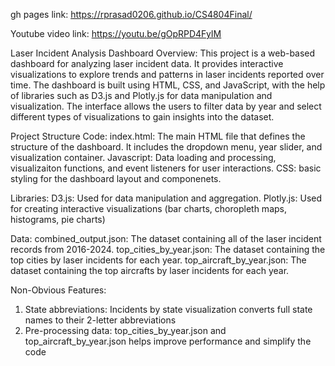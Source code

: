gh pages link: https://rprasad0206.github.io/CS4804Final/

Youtube video link: https://youtu.be/gOpRPD4FyIM 

Laser Incident Analysis Dashboard
Overview:
This project is a web-based dashboard for analyzing laser incident data. It provides interactive visualizations to explore trends and patterns in laser incidents reported over time. The dashboard is built using HTML, CSS, and JavaScript, with the help of libraries such as D3.js and Plotly.js for data manipulation and visualization. The interface allows the users to filter data by year and select different types of visualizations to gain insights into the dataset.


Project Structure
Code:
index.html: The main HTML file that defines the structure of the dashboard. It includes the dropdown menu, year slider, and visualization container.
Javascript: Data loading and processing, visualizaiton functions, and event listeners for user interactions.
CSS: basic styling for the dashboard layout and componenets.


Libraries:
D3.js: Used for data manipulation and aggregation.
Plotly.js: Used for creating interactive visualizations (bar charts, choropleth maps, histograms, pie charts)


Data:
combined_output.json: The dataset containing all of the laser incident records from 2016-2024.
top_cities_by_year.json: The dataset containing the top cities by laser incidents for each year.
top_aircraft_by_year.json: The dataset containing the top aircrafts by laser incidents for each year.


Non-Obvious Features:
1. State abbreviations:
    Incidents by state visualization converts full state names to their 2-letter abbreviations
2. Pre-processing data:
    top_cities_by_year.json and top_aircraft_by_year.json helps improve performance and simplify the code